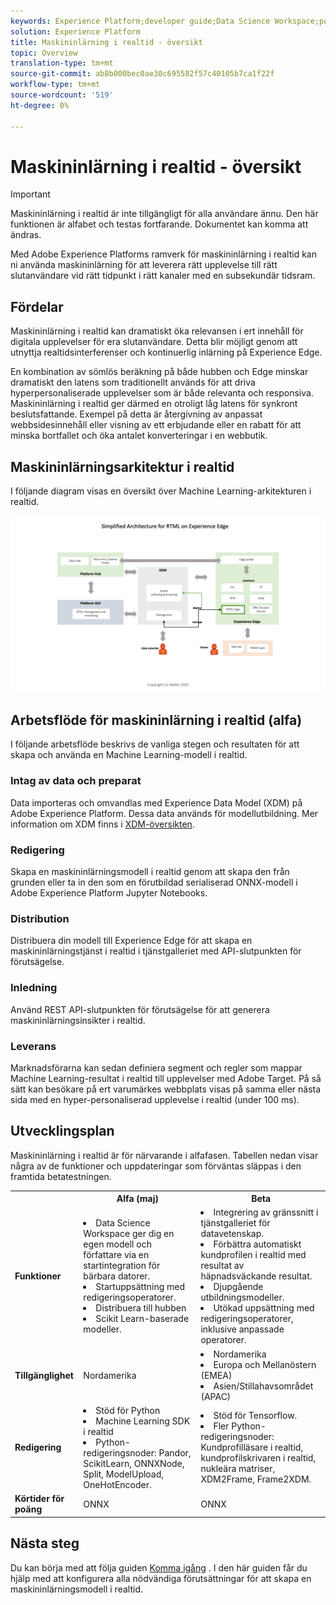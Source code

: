 ```yaml
---
keywords: Experience Platform;developer guide;Data Science Workspace;popular topics;Real time machine learning;
solution: Experience Platform
title: Maskininlärning i realtid - översikt
topic: Overview
translation-type: tm+mt
source-git-commit: ab8b000bec0ae30c695582f57c40105b7ca1f22f
workflow-type: tm+mt
source-wordcount: '519'
ht-degree: 0%

---
```



# Maskininlärning i realtid - översikt

>[!IMPORTANT]
>Maskininlärning i realtid är inte tillgängligt för alla användare ännu. Den här funktionen är alfabet och testas fortfarande. Dokumentet kan komma att ändras.

Med Adobe Experience Platforms ramverk för maskininlärning i realtid kan ni använda maskininlärning för att leverera rätt upplevelse till rätt slutanvändare vid rätt tidpunkt i rätt kanaler med en subsekundär tidsram.

## Fördelar

Maskininlärning i realtid kan dramatiskt öka relevansen i ert innehåll för digitala upplevelser för era slutanvändare. Detta blir möjligt genom att utnyttja realtidsinterferenser och kontinuerlig inlärning på Experience Edge.

En kombination av sömlös beräkning på både hubben och Edge minskar dramatiskt den latens som traditionellt används för att driva hyperpersonaliserade upplevelser som är både relevanta och responsiva. Maskininlärning i realtid ger därmed en otroligt låg latens för synkront beslutsfattande. Exempel på detta är återgivning av anpassat webbsidesinnehåll eller visning av ett erbjudande eller en rabatt för att minska bortfallet och öka antalet konverteringar i en webbutik.

## Maskininlärningsarkitektur i realtid

I följande diagram visas en översikt över Machine Learning-arkitekturen i realtid.

![Förenklad översikt](../images/rtml/simple-overview.png)

## Arbetsflöde för maskininlärning i realtid (alfa)

I följande arbetsflöde beskrivs de vanliga stegen och resultaten för att skapa och använda en Machine Learning-modell i realtid.

### Intag av data och preparat

Data importeras och omvandlas med Experience Data Model (XDM) på Adobe Experience Platform. Dessa data används för modellutbildning. Mer information om XDM finns i [XDM-översikten](../../xdm/home.md).

### Redigering

Skapa en maskininlärningsmodell i realtid genom att skapa den från grunden eller ta in den som en förutbildad serialiserad ONNX-modell i Adobe Experience Platform Jupyter Notebooks.

### Distribution

Distribuera din modell till Experience Edge för att skapa en maskininlärningstjänst i realtid i tjänstgalleriet med API-slutpunkten för förutsägelse.

### Inledning

Använd REST API-slutpunkten för förutsägelse för att generera maskininlärningsinsikter i realtid.

### Leverans

Marknadsförarna kan sedan definiera segment och regler som mappar Machine Learning-resultat i realtid till upplevelser med Adobe Target. På så sätt kan besökare på ert varumärkes webbplats visas på samma eller nästa sida med en hyper-personaliserad upplevelse i realtid (under 100 ms).

## Utvecklingsplan

Maskininlärning i realtid är för närvarande i alfafasen. Tabellen nedan visar några av de funktioner och uppdateringar som förväntas släppas i den framtida betatestningen.

<table>
    <th></th>
    <th>Alfa (maj)</th>
    <th>Beta</th>
    <tr>
        <td>
            <strong>Funktioner</strong>
        </td>
        <td>
            <li>Data Science Workspace ger dig en egen modell och författare via en startintegration för bärbara datorer.</li>
            <li>Startuppsättning med redigeringsoperatorer.</li>
            <li>Distribuera till hubben</li>
            <li>Scikit Learn-baserade modeller.</li>
        </td>
        <td>
            <li>Integrering av gränssnitt i tjänstgalleriet för datavetenskap.</li>
            <li>Förbättra automatiskt kundprofilen i realtid med resultat av häpnadsväckande resultat.</li>
            <li>Djupgående utbildningsmodeller.</li>
            <li>Utökad uppsättning med redigeringsoperatorer, inklusive anpassade operatorer.</li>
        </td>
    </tr>
    <tr>
        <td>
            <strong>Tillgänglighet</strong>
        </td>
        <td>
            Nordamerika
        </td>
        <td>
            <li>Nordamerika</li>
            <li>Europa och Mellanöstern (EMEA)</li>
            <li>Asien/Stillahavsområdet (APAC)</li>
        </td>
    </tr>
    <tr>
        <td>
            <strong>Redigering</strong>
        </td>
        <td>
            <li>Stöd för Python</li>
            <li>Machine Learning SDK i realtid</li>
            <li>Python-redigeringsnoder: Pandor, ScikitLearn, ONNXNode, Split, ModelUpload, OneHotEncoder.</li>
        </td>
        <td>
            <li>Stöd för Tensorflow.</li>
            <li>Fler Python-redigeringsnoder: Kundprofilläsare i realtid, kundprofilskrivaren i realtid, nukleära matriser, XDM2Frame, Frame2XDM. </li>
        </td>
    </tr>
    <tr>
        <td>
            <strong>Körtider för poäng</strong>
        </td>
        <td>
            ONNX
        </td>
        <td>
            ONNX
        </td>
    </tr>
</table>

## Nästa steg

Du kan börja med att följa guiden [Komma igång](./getting-started.md) . I den här guiden får du hjälp med att konfigurera alla nödvändiga förutsättningar för att skapa en maskininlärningsmodell i realtid.

